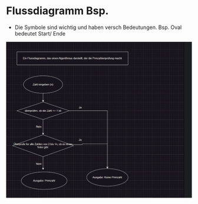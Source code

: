 # Flussdiagramm Bsp. 

- Die Symbole sind wichtig und haben versch Bedeutungen. Bsp. Oval bedeutet Start/ Ende

![Flussdiagramm](./images/Flussd.png)

